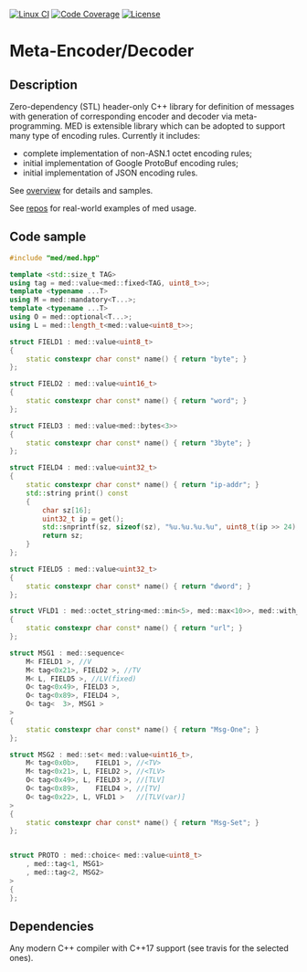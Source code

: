 [![Linux CI](https://github.com/cppden/med/workflows/Linux/badge.svg)](https://github.com/cppden/med/actions?query=workflow%3ALinux)
[![Code Coverage](https://codecov.io/gh/cppden/med/branch/master/graph/badge.svg?token=FP0KOE0YAW)](https://codecov.io/gh/cppden/med)
[![License](https://img.shields.io/github/license/mashape/apistatus.svg)](../master/LICENSE)

# Meta-Encoder/Decoder

## Description
Zero-dependency (STL) header-only C++ library for definition of messages with generation of corresponding encoder and decoder via meta-programming.
MED is extensible library which can be adopted to support many type of encoding rules. Currently it includes:
* complete implementation of non-ASN.1 octet encoding rules;
* initial implementation of Google ProtoBuf encoding rules;
* initial implementation of JSON encoding rules.

See [overview](doc/Overview.md) for details and samples.

See [repos](https://github.com/cppden/gtpu) for real-world examples of med usage.

## Code sample
```cpp
#include "med/med.hpp"

template <std::size_t TAG>
using tag = med::value<med::fixed<TAG, uint8_t>>;
template <typename ...T>
using M = med::mandatory<T...>;
template <typename ...T>
using O = med::optional<T...>;
using L = med::length_t<med::value<uint8_t>>;

struct FIELD1 : med::value<uint8_t>
{
	static constexpr char const* name() { return "byte"; }
};

struct FIELD2 : med::value<uint16_t>
{
	static constexpr char const* name() { return "word"; }
};

struct FIELD3 : med::value<med::bytes<3>>
{
	static constexpr char const* name() { return "3byte"; }
};

struct FIELD4 : med::value<uint32_t>
{
	static constexpr char const* name() { return "ip-addr"; }
	std::string print() const
	{
		char sz[16];
		uint32_t ip = get();
		std::snprintf(sz, sizeof(sz), "%u.%u.%u.%u", uint8_t(ip >> 24), uint8_t(ip >> 16), uint8_t(ip >> 8), uint8_t(ip));
		return sz;
	}
};

struct FIELD5 : med::value<uint32_t>
{
	static constexpr char const* name() { return "dword"; }
};

struct VFLD1 : med::octet_string<med::min<5>, med::max<10>>, med::with_snapshot
{
	static constexpr char const* name() { return "url"; }
};

struct MSG1 : med::sequence<
	M< FIELD1 >, //V
	M< tag<0x21>, FIELD2 >, //TV
	M< L, FIELD5 >, //LV(fixed)
	O< tag<0x49>, FIELD3 >,
	O< tag<0x89>, FIELD4 >,
	O< tag<  3>, MSG1 >
>
{
	static constexpr char const* name() { return "Msg-One"; }
};

struct MSG2 : med::set< med::value<uint16_t>,
	M< tag<0x0b>,    FIELD1 >, //<TV>
	M< tag<0x21>, L, FIELD2 >, //<TLV>
	O< tag<0x49>, L, FIELD3 >, //[TLV]
	O< tag<0x89>,    FIELD4 >, //[TV]
	O< tag<0x22>, L, VFLD1 >   //[TLV(var)]
>
{
	static constexpr char const* name() { return "Msg-Set"; }
};


struct PROTO : med::choice< med::value<uint8_t>
	, med::tag<1, MSG1>
	, med::tag<2, MSG2>
>
{
};
```

## Dependencies
Any modern C++ compiler with C++17 support (see travis for the selected ones).
